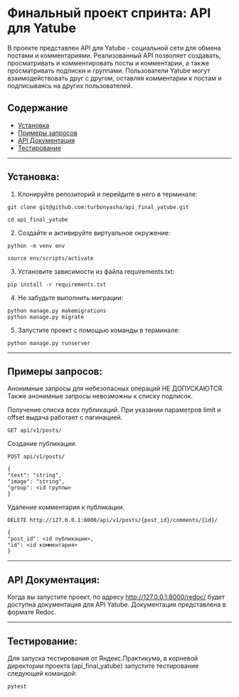 # Финальный проект спринта: API для Yatube

В проекте представлен API для Yatube - социальной сети для обмена постами и комментариями.
Реализованный API позволяет создавать, просматривать и комментировать посты и комментарии, а также просматривать
подписки и группами. 
Пользователи Yatube могут взаимодействовать друг с другом, оставляя комментарии к постам и подписываясь на других пользователей.

## Содержание
- [Установка](#установка)
- [Примеры запросов](#примеры-запросов)
- [API Документация](#api-документация)
- [Тестирование](#тестирование)

---

## Установка:

1. Клонируйте репозиторий и перейдите в него в терминале:
```
git clone git@github.com:turbonyasha/api_final_yatube.git
```
```
cd api_final_yatube
```
2. Cоздайте и активируйте виртуальное окружение:
```
python -m venv env
```
```
source env/scripts/activate
```
3. Установите зависимости из файла requirements.txt:
```
pip install -r requirements.txt
```
4. Не забудьте выполнить миграции:
```
python manage.py makemigrations
python manage.py migrate
```
5. Запустите проект с помощью команды в терминале:
```
python manage.py runserver
```

---

## Примеры запросов:

Анонимные запросы для небезопасных операций НЕ ДОПУСКАЮТСЯ.
Также анонимные запросы невозможны к списку подписок.

Получение списка всех публикаций. При указании параметров limit и offset выдача работает с пагинацией.
```
GET api/v1/posts/
```

Создание публикации.
```
POST api/v1/posts/

{
"text": "string",
"image": "string",
"group": <id группы>
}
```

Удаление комментария к публикации. 
```
DELETE http://127.0.0.1:8000/api/v1/posts/{post_id}/comments/{id}/

{
"post_id": <id публикации>,
"id": <id комментария>
}
```

---

## API Документация:

Когда вы запустите проект, по адресу  http://127.0.0.1:8000/redoc/ будет доступна документация для API Yatube. 
Документация представлена в формате Redoc.

---

## Тестирование:

Для запуска тестирования от Яндекс.Практикума, в корневой директории проекта (api_final_yatube)
запустите тестирование следующей командой:
```
pytest
```
